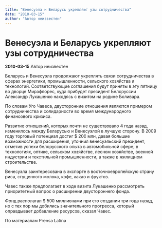 ```yaml
---
title: "Венесуэла и Беларусь укрепляют узы сотрудничества"
date: "2010-03-15"
author: "Автор неизвестен"
---
```


# Венесуэла и Беларусь укрепляют узы сотрудничества

**2010-03-15** Автор неизвестен

Беларусь и Венесуэла продолжают укреплять связи сотрудничества в сферах энергетики, промышленности, сельского хозяйства и технологий. Соответствующие соглашения будут приняты в эту пятницу во дворце Мирафлорес, куда прибудет президент Белоруссии Александр Лукашенко находясь с визитом на родине Боливара.

По словам Уго Чавеса, двусторонние отношения являются примером сотрудничества и солидарности во время международного финансового кризиса.

Развитие отношений, которых почти не существовало 4 года назад, изменилось между Беларусью и Венесуэлой в лучшую сторону. В 2009 году торговый потенциал достиг $ 200 млн, давая большие возможности для расширения, уточнил венесуэльский президент, отметив успехи белорусского опыта в автомобильной сфере, в технологиях, оптике, сельском хозяйстве, лесном хозяйстве, военной индустрии и текстильной промышленности, а также в жилищном строительстве.

Венесуэла заинтересована в экспорте в восточноевропейскую страну риса, сгущенного молока, кофе, какао и фруктов.

Чавес также предполагает в ходе визита Лукашенко рассмотреть приоритетный вопрос о расширении двустороннего фонда.

Фонд располагал $ 500 миллионами при его создании три года назад, но с тех пор мы добились значительного прогресса, который оправдывает добавление ресурсов, сказал Чавес.

По материалам Prensa Latina